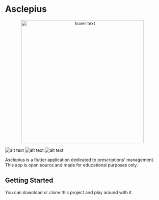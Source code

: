 # Asclepius


<p align="center">
  <img src="pics/7.gif" width="400" title="hover text">
</p>

![alt text](pics/1.gif?raw=true "Asclepius GIF")
![alt text](pics/3.gif?raw=true "Asclepius GIF")
![alt text](pics/5.gif?raw=true "Asclepius GIF")

Asclepius is a flutter application dedicated to prescriptions' management. This app is open source and made for educational purposes only.

## Getting Started

You can download or clone this project and play around with it.



